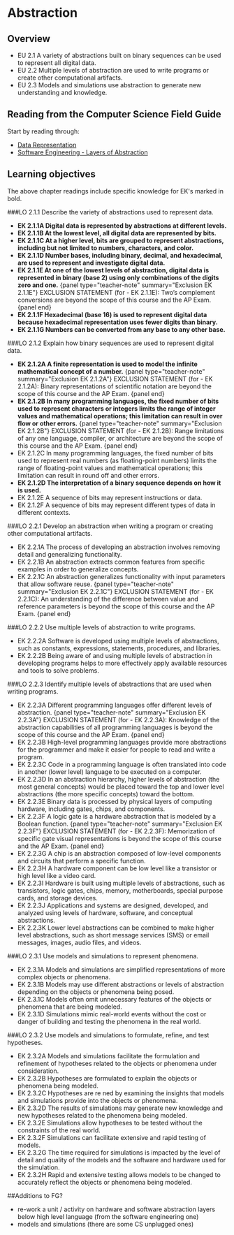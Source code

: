 # Abstraction

## Overview
- EU 2.1 A variety of abstractions built on binary sequences can be used to represent all digital data.
- EU 2.2 Multiple levels of abstraction are used to write programs or create other computational artifacts.
- EU 2.3 Models and simulations use abstraction to generate new understanding and knowledge.

## Reading from the Computer Science Field Guide
Start by reading through:

- [Data Representation](chapters/data-representation.html)
- [Software Engineering - Layers of Abstraction](chapters/software-engineering.html#design-how-do-we-build-it)

## Learning objectives
The above chapter readings include specific knowledge for EK's marked in bold.

###LO 2.1.1 Describe the variety of abstractions used to represent data.
- **EK 2.1.1A Digital data is represented by abstractions at different levels.**
- **EK 2.1.1B At the lowest level, all digital data are represented by bits.**
- **EK 2.1.1C At a higher level, bits are grouped to represent abstractions, including but not limited to numbers, characters, and color.**
- **EK 2.1.1D Number bases, including binary, decimal, and hexadecimal, are used to represent and investigate digital data.**
- **EK 2.1.1E At one of the lowest levels of abstraction, digital data is represented in binary (base 2) using only combinations of the digits zero and one.**
{panel type="teacher-note" summary="Exclusion EK 2.1.1E"}
EXCLUSION STATEMENT (for - EK 2.1.1E): Two’s complement conversions are beyond the scope of this course and the AP Exam.
{panel end}
- **EK 2.1.1F Hexadecimal (base 16) is used to represent digital data because hexadecimal representation uses fewer digits than binary.**
- **EK 2.1.1G Numbers can be converted from any base to any other base.**

###LO 2.1.2 Explain how binary sequences are used to represent digital data.
- **EK 2.1.2A A finite representation is used to model the infinite mathematical concept of a number.**
{panel type="teacher-note" summary="Exclusion EK 2.1.2A"}
EXCLUSION STATEMENT (for - EK 2.1.2A): Binary representations of scientific notation are beyond the scope of this course and the AP Exam.
{panel end}
- **EK 2.1.2B In many programming languages, the fixed number of bits used to represent characters or integers limits the range of integer values and mathematical operations; this limitation can result in over flow or other errors.**
{panel type="teacher-note" summary="Exclusion EK 2.1.2B"}
EXCLUSION STATEMENT (for - EK 2.1.2B): Range limitations of any one language, compiler, or architecture are beyond the scope of this course and the AP Exam.
{panel end}
- EK 2.1.2C In many programming languages, the fixed number of bits used to represent real numbers (as floating-point numbers) limits the range of floating-point values and mathematical operations; this limitation can result in round off and other errors.
- **EK 2.1.2D The interpretation of a binary sequence depends on how it is used.**
- EK 2.1.2E A sequence of bits may represent instructions or data.
- EK 2.1.2F A sequence of bits may represent different types of data in different contexts.

###LO 2.2.1 Develop an abstraction when writing a program or creating other computational artifacts.
- EK 2.2.1A The process of developing an abstraction involves removing detail and generalizing functionality.
- EK 2.2.1B An abstraction extracts common features from specific examples in order to generalize concepts.
- EK 2.2.1C An abstraction generalizes functionality with input parameters that allow software reuse.
{panel type="teacher-note" summary="Exclusion EK 2.2.1C"}
EXCLUSION STATEMENT (for - EK 2.2.1C): An understanding of the difference between value and reference parameters is beyond the scope of this course and the AP Exam.
{panel end}

###LO 2.2.2 Use multiple levels of abstraction to write programs.
- EK 2.2.2A Software is developed using multiple levels of abstractions, such as constants, expressions, statements, procedures, and libraries.
- EK 2.2.2B Being aware of and using multiple levels of abstraction in developing programs helps to more effectively apply available resources and tools to solve problems.

###LO 2.2.3 Identify multiple levels of abstractions that are used when writing programs.
- EK 2.2.3A Different programming languages offer different levels of abstraction.
{panel type="teacher-note" summary="Exclusion EK 2.2.3A"}
EXCLUSION STATEMENT (for - EK 2.2.3A): Knowledge of the abstraction capabilities of all programming languages is beyond the scope of this course and the AP Exam.
{panel end}
- EK 2.2.3B High-level programming languages provide more abstractions for the programmer and make it easier for people to read and write a program.
- EK 2.2.3C Code in a programming language is often translated into code in another (lower level) language to be executed on a computer.
- EK 2.2.3D In an abstraction hierarchy, higher levels of abstraction (the most general concepts) would be placed toward the top and lower level abstractions (the more specific concepts) toward the bottom.
- EK 2.2.3E Binary data is processed by physical layers of computing hardware, including gates, chips, and components.
- EK 2.2.3F A logic gate is a hardware abstraction that is modeled by a Boolean function.
{panel type="teacher-note" summary="Exclusion EK 2.2.3F"}
EXCLUSION STATEMENT (for - EK 2.2.3F): Memorization of specific gate visual representations is beyond
the scope of this course and the AP Exam.
{panel end}
- EK 2.2.3G A chip is an abstraction composed of low-level components and circuits that perform a specific function.
- EK 2.2.3H A hardware component can be low level like a transistor or high level like a video card.
- EK 2.2.3I Hardware is built using multiple levels of abstractions, such as transistors, logic gates, chips, memory, motherboards, special purpose cards, and storage devices.
- EK 2.2.3J Applications and systems are designed, developed, and analyzed using levels of hardware, software, and conceptual abstractions.
- EK 2.2.3K Lower level abstractions can be combined to make higher level abstractions, such as short message services (SMS) or email messages, images, audio files, and videos.

###LO 2.3.1 Use models and simulations to represent phenomena.
- EK 2.3.1A Models and simulations are simplified representations of more complex objects or phenomena.
- EK 2.3.1B Models may use different abstractions or levels of abstraction depending on the objects or phenomena being posed.
- EK 2.3.1C Models often omit unnecessary features of the objects or phenomena that are being modeled.
- EK 2.3.1D Simulations mimic real-world events without the cost or danger of building and testing the phenomena in the real world.

###LO 2.3.2 Use models and simulations to formulate, refine, and test hypotheses.
- EK 2.3.2A Models and simulations facilitate the formulation and refinement of hypotheses related to the objects or phenomena under consideration.
- EK 2.3.2B Hypotheses are formulated to explain the objects or phenomena being modeled.
- EK 2.3.2C Hypotheses are re ned by examining the insights that models and simulations provide into the objects or phenomena.
- EK 2.3.2D The results of simulations may generate new knowledge and new hypotheses related to the phenomena being modeled.
- EK 2.3.2E Simulations allow hypotheses to be tested without the constraints of the real world.
- EK 2.3.2F Simulations can facilitate extensive and rapid testing of models.
- EK 2.3.2G The time required for simulations is impacted by the level of detail and quality of the models and the software and hardware used for the simulation.
- EK 2.3.2H Rapid and extensive testing allows models to be changed to accurately reflect the objects or phenomena being modeled.

##Additions to FG?
- re-work a unit / activity on hardware and software abstraction layers below high level language (from the software engineering one)
- models and simulations (there are some CS unplugged ones)
